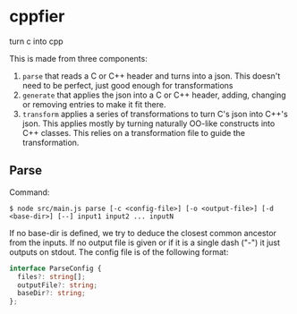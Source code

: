# cppfier
turn c into cpp

This is made from three components:

1. `parse` that reads a C or C++ header and turns into a json. This doesn't need to be perfect, just good enough for transformations
2. `generate` that applies the json into a C or C++ header, adding, changing or removing entries to make it fit there.
3. `transform` applies a series of transformations to turn C's json into C++'s json. This applies mostly by turning naturally OO-like constructs into C++ classes. This relies on a transformation file to guide the transformation.

## Parse

Command:

```
$ node src/main.js parse [-c <config-file>] [-o <output-file>] [-d <base-dir>] [--] input1 input2 ... inputN
```

If no base-dir is defined, we try to deduce the closest common ancestor from the inputs. If no output file is given or if it is a single dash ("-") it just outputs on stdout. The config file is of the following format:

```ts
interface ParseConfig {
  files?: string[];
  outputFile?: string;
  baseDir?: string;
};
```
